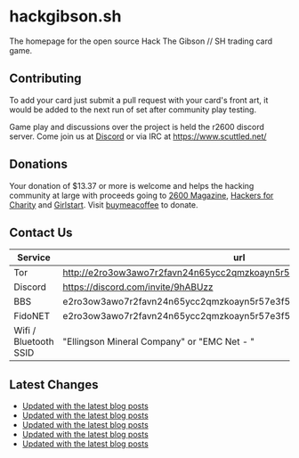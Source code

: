 # hackgibson.sh
The homepage for the open source Hack The Gibson // SH trading card game.


## Contributing

To add your card just submit a pull request with your card's front art, it would be added to the next run of set after community play testing.

Game play and discussions over the project is held the r2600 discord server. Come join us at [Discord](https://discord.com/invite/9hABUzz) or via IRC at https://www.scuttled.net/


## Donations

Your donation of $13.37 or more is welcome and helps the hacking community at large with proceeds going to [2600 Magazine](https://2600.com/), [Hackers for Charity](https://hackersforcharity.org) and [Girlstart](https://girlstart.org).  Visit [buymeacoffee](https://www.buymeacoffee.com/hackgibson.sh) to donate.


## Contact Us

Service | url
-|-
Tor | http://e2ro3ow3awo7r2favn24n65ycc2qmzkoayn5r57e3f56nvjwdcgg32ad.onion
Discord | https://discord.com/invite/9hABUzz
BBS | e2ro3ow3awo7r2favn24n65ycc2qmzkoayn5r57e3f56nvjwdcgg32ad.onion:23
FidoNET | e2ro3ow3awo7r2favn24n65ycc2qmzkoayn5r57e3f56nvjwdcgg32ad.onion:24554
Wifi / Bluetooth SSID | "Ellingson Mineral Company" or "EMC Net - <fidonet address>"

## Latest Changes
<!-- BLOG-POST-LIST:START -->
- [Updated with the latest blog posts](https://github.com/DFW2600/hackgibson.sh/commit/252c31c5d15db3827b8100c8d0ad34dbae6f8698)
- [Updated with the latest blog posts](https://github.com/DFW2600/hackgibson.sh/commit/95874ebb27995bdc1344a7ef00594b78fb3128ea)
- [Updated with the latest blog posts](https://github.com/DFW2600/hackgibson.sh/commit/986b34a6e5596441a755e25e09fb00c222559f28)
- [Updated with the latest blog posts](https://github.com/DFW2600/hackgibson.sh/commit/30b6843a63204d06afd13aa1204a429fcf5078b0)
- [Updated with the latest blog posts](https://github.com/DFW2600/hackgibson.sh/commit/0d19d7afc49adad20a747a5fe7600cd119d46980)
<!-- BLOG-POST-LIST:END -->
